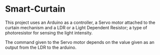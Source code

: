 # Smart-Curtain

This project uses an Arduino as a controller, a Servo motor attached to the curtain mechanism and a LDR or a Light Dependent Resistor; a type of photoresistor for sensing the light intensity.

The command given to the Servo motor depends on the value given as an output from the LDR to the arduino.
